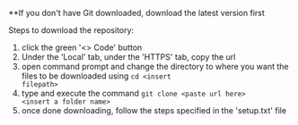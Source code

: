 **If you don't have Git downloaded, download the latest version first

Steps to download the repository:

1. click the green '<> Code' button
2. Under the 'Local' tab, under the 'HTTPS' tab, copy the url
3. open command prompt and change the directory to where you want the files to be downloaded using <code>cd &lt;insert filepath&gt;</code>
4. type and execute the command <code>git clone &lt;paste url here&gt; &lt;insert a folder name&gt;</code>
5. once done downloading, follow the steps specified in the 'setup.txt' file
